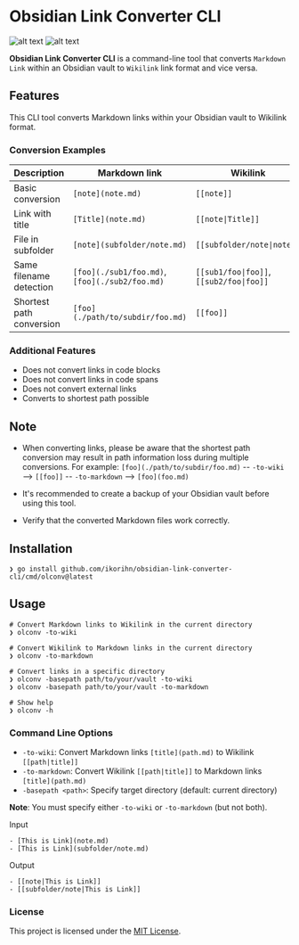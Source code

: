# Obsidian Link Converter CLI

![alt text](https://img.shields.io/badge/cli-blue)
![alt text](https://img.shields.io/badge/Go-00ADD8?logo=go)

**Obsidian Link Converter CLI** is a command-line tool that converts `Markdown Link` within an Obsidian vault to `Wikilink` link format and vice versa.

## Features

This CLI tool converts Markdown links within your Obsidian vault to Wikilink format.

### Conversion Examples

| Description              | Markdown link                                  | Wikilink                                 |
| ------------------------ | ---------------------------------------------- | ---------------------------------------- |
| Basic conversion         | `[note](note.md)`                              | `[[note]]`                               |
| Link with title          | `[Title](note.md)`                             | `[[note\|Title]]`                        |
| File in subfolder        | `[note](subfolder/note.md)`                    | `[[subfolder/note\|note]]`               |
| Same filename detection  | `[foo](./sub1/foo.md)`, `[foo](./sub2/foo.md)` | `[[sub1/foo\|foo]]`, `[[sub2/foo\|foo]]` |
| Shortest path conversion | `[foo](./path/to/subdir/foo.md)`               | `[[foo]]`                                |

### Additional Features

- Does not convert links in code blocks
- Does not convert links in code spans
- Does not convert external links
- Converts to shortest path possible

## Note

- When converting links, please be aware that the shortest path conversion may result in path information loss during multiple conversions. For example:
`[foo](./path/to/subdir/foo.md)` -- `-to-wiki` --> `[[foo]]` -- `-to-markdown` --> `[foo](foo.md)`

- It's recommended to create a backup of your Obsidian vault before using this tool.
- Verify that the converted Markdown files work correctly.


## Installation

```shell
❯ go install github.com/ikorihn/obsidian-link-converter-cli/cmd/olconv@latest
```

## Usage

```shell
# Convert Markdown links to Wikilink in the current directory
❯ olconv -to-wiki

# Convert Wikilink to Markdown links in the current directory
❯ olconv -to-markdown

# Convert links in a specific directory
❯ olconv -basepath path/to/your/vault -to-wiki
❯ olconv -basepath path/to/your/vault -to-markdown

# Show help
❯ olconv -h
```

### Command Line Options

- `-to-wiki`: Convert Markdown links `[title](path.md)` to Wikilink `[[path|title]]`
- `-to-markdown`: Convert Wikilink `[[path|title]]` to Markdown links `[title](path.md)`
- `-basepath <path>`: Specify target directory (default: current directory)

**Note**: You must specify either `-to-wiki` or `-to-markdown` (but not both).

Input

```
- [This is Link](note.md)
- [This is Link](subfolder/note.md)
```

Output

```
- [[note|This is Link]]
- [[subfolder/note|This is Link]]
```

### License

This project is licensed under the [MIT License](LICENSE).
